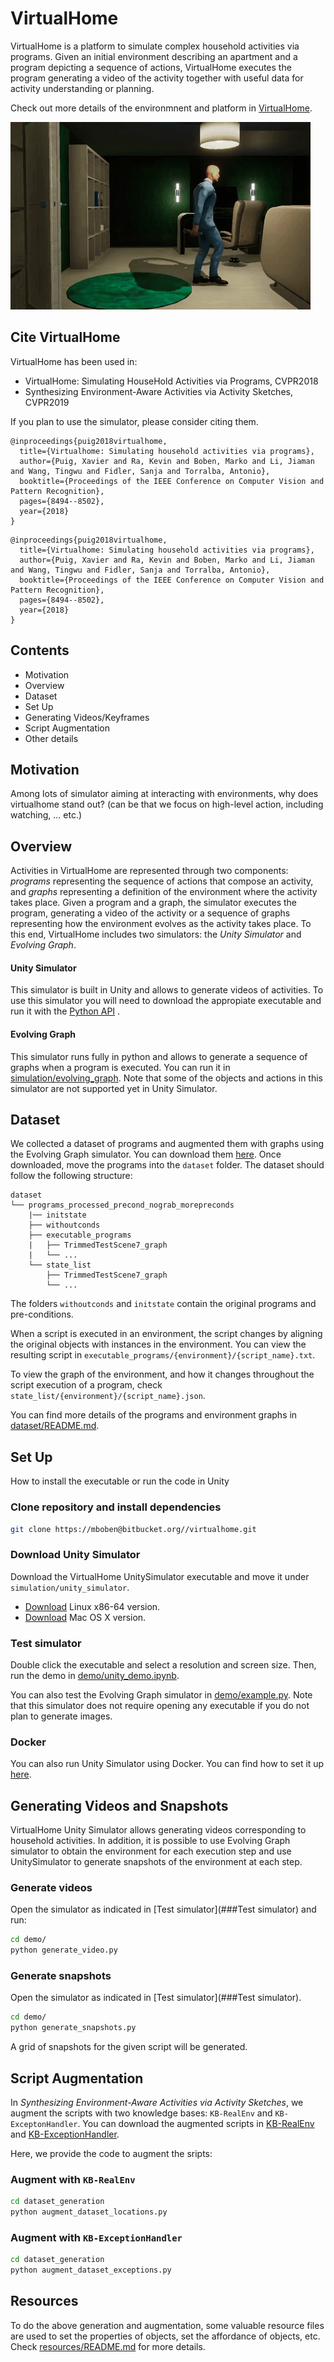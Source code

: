 # VirtualHome
VirtualHome is a platform to simulate complex household activities via programs. 
Given an initial environment describing an apartment and a program depicting a sequence of actions, 
VirtualHome executes the program generating a video of the activity together with useful data for activity understanding or planning.

Check out more details of the environmnent and platform in [VirtualHome](http://virtual-home.org). 

![intro](/assets/vh_intro.gif)


## Cite VirtualHome

VirtualHome has been used in:

- VirtualHome: Simulating HouseHold Activities via Programs, CVPR2018
- Synthesizing Environment-Aware Activities via Activity Sketches, CVPR2019

If you plan to use the simulator, please consider citing them.

```
@inproceedings{puig2018virtualhome,
  title={Virtualhome: Simulating household activities via programs},
  author={Puig, Xavier and Ra, Kevin and Boben, Marko and Li, Jiaman and Wang, Tingwu and Fidler, Sanja and Torralba, Antonio},
  booktitle={Proceedings of the IEEE Conference on Computer Vision and Pattern Recognition},
  pages={8494--8502},
  year={2018}
}
```

```
@inproceedings{puig2018virtualhome,
  title={Virtualhome: Simulating household activities via programs},
  author={Puig, Xavier and Ra, Kevin and Boben, Marko and Li, Jiaman and Wang, Tingwu and Fidler, Sanja and Torralba, Antonio},
  booktitle={Proceedings of the IEEE Conference on Computer Vision and Pattern Recognition},
  pages={8494--8502},
  year={2018}
}
```

## Contents

- Motivation
- Overview
- Dataset 
- Set Up
- Generating Videos/Keyframes
- Script Augmentation
- Other details

## Motivation

Among lots of simulator aiming at interacting with environments, why does virtualhome stand out? 
(can be that we focus on high-level action, including watching, ... etc.)

## Overview
Activities in VirtualHome are represented through two components: *programs* representing the sequence of actions that compose an activity, and *graphs* representing a definition of the environment where the activity takes place. Given a program and a graph, the simulator executes the program, generating a video of the activity or a sequence of graphs representing how the environment evolves as the activity takes place. To this end, VirtualHome includes two simulators: the *Unity Simulator* and *Evolving Graph*.

#### Unity Simulator 
This simulator is built in Unity and allows to generate videos of activities. To use this simulator you will need to download the appropiate executable and run it with the [Python API](simulation/unity_simulator/) .

#### Evolving Graph
This simulator runs fully in python and allows to generate a sequence of graphs when a program is executed. You can run it in [simulation/evolving_graph](simulation/evolving_graph). Note that some of the objects and actions in this simulator are not supported yet in Unity Simulator.


## Dataset

We collected a dataset of programs and augmented them with graphs using the Evolving Graph simulator. You can download them [here](http://wednesday.csail.mit.edu/frames/data_acquisition/SyntheticStories/release/programs/programs_processed_precond_nograb_morepreconds.zip). 
Once downloaded, move the programs into the `dataset` folder. The dataset should follow the following structure:

```
dataset
└── programs_processed_precond_nograb_morepreconds
	|── initstate
	├── withoutconds
	├── executable_programs
	|   ├── TrimmedTestScene7_graph
	|	└── ...
	└── state_list
		├── TrimmedTestScene7_graph
	   	└── ...	
```

The folders `withoutconds` and `initstate` contain the original programs and pre-conditions. 

When a script is executed in an environment, the script changes by aligning the original objects with instances in the environment. You can view the resulting script in `executable_programs/{environment}/{script_name}.txt`.

To view the graph of the environment, and how it changes throughout the script execution of a program, check   `state_list/{environment}/{script_name}.json`.

You can find more details of the programs and environment graphs in [dataset/README.md](dataset/README.md). 


## Set Up

How to install the executable or run the code in Unity

### Clone repository and install dependencies
```bash
git clone https://mboben@bitbucket.org//virtualhome.git
```

### Download Unity Simulator
Download the VirtualHome UnitySimulator executable and move it under `simulation/unity_simulator`.

- [Download]() Linux x86-64 version.
- [Download]() Mac OS X version.


### Test simulator

Double click the executable and select a resolution and screen size. Then, run the demo in [demo/unity_demo.ipynb](demo/unity_demo.ipynb).

You can also test the Evolving Graph simulator in [demo/example.py](demo/example.py). Note that this simulator does not require opening any executable if you do not plan to generate images.

### Docker
You can also run Unity Simulator using Docker. You can find how to set it up [here](docker).


## Generating Videos and Snapshots

VirtualHome Unity Simulator allows generating videos corresponding to household activities. In addition, it is possible to use Evolving Graph simulator to obtain the environment for each execution step and use UnitySimulator to generate snapshots of the environment at each step.


### Generate videos

Open the simulator as indicated in [Test simulator](###Test simulator) and run:

```bash
cd demo/
python generate_video.py
```


### Generate snapshots

Open the simulator as indicated in [Test simulator](###Test simulator).

```bash
cd demo/
python generate_snapshots.py
```
A grid of snapshots for the given script will be generated.

## Script Augmentation


In *Synthesizing Environment-Aware Activities via Activity Sketches*, 
we augment the scripts with two knowledge bases: `KB-RealEnv` and `KB-ExceptonHandler`.
You can download the augmented scripts in [KB-RealEnv](http://wednesday.csail.mit.edu/frames/data_acquisition/SyntheticStories/release/programs/augment_exception.zip) and [KB-ExceptionHandler](http://wednesday.csail.mit.edu/frames/data_acquisition/SyntheticStories/release/programs/augment_exception.zip).

Here, we provide the code to augment the sripts:

### Augment with `KB-RealEnv`

```bash
cd dataset_generation
python augment_dataset_locations.py
```


### Augment with `KB-ExceptionHandler`

```bash
cd dataset_generation
python augment_dataset_exceptions.py
```

## Resources

To do the above generation and augmentation, some valuable resource files are used to set the properties of objects, set the affordance of objects, etc.
Check [resources/README.md](resources/README.md) for more details.




